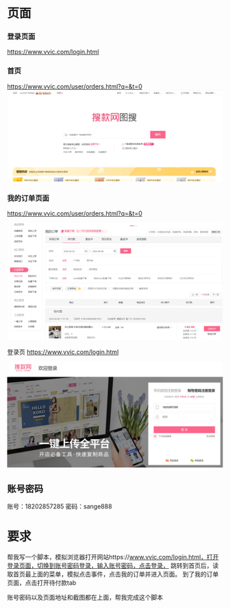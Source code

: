 # 页面

### 登录页面
https://www.vvic.com/login.html


### 首页
https://www.vvic.com/user/orders.html?q=&t=0
![alt text](首页.png)

### 我的订单页面
https://www.vvic.com/user/orders.html?q=&t=0

![搜款网/订单页.png](订单页.png)

登录页
https://www.vvic.com/login.html

![alt text](登录页面.png)



## 账号密码
账号：18202857285
密码：sange888

# 要求
帮我写一个脚本，模拟浏览器打开网站https://www.vvic.com/login.html，打开登录页面，切换到账号密码登录，输入账号密码，点击登录，
跳转到首页后，读取首页最上面的菜单，模拟点击事件，点击我的订单并进入页面。
到了我的订单页面，点击打开待付款tab

账号密码以及页面地址和截图都在上面，帮我完成这个脚本